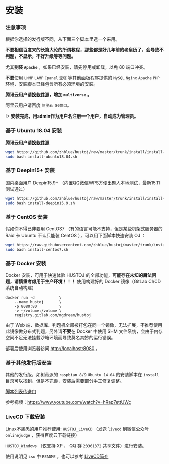 # 安装

### 注意事项

根据你选择的发行版不同，从下面三个脚本里选一个来用。

**不要相信百度来的长篇大论的所谓教程，那些都是好几年前的老皇历了，会导致不判题，不显示，不好升级等等问题。**
	
尤其**别装 `Apache`** ，如果已经安装，请先停用或卸载，以免 80 端口冲突。

**不要**使用 `LNMP` `LAMP` `Cpanel` `宝塔` 等其他面板程序提供的 `MySQL` `Nginx` `Apache` `PHP` 环境，安装脚本已经包含所有必须环境的安装。

**腾讯云用户请[换软件源](https://developer.aliyun.com/mirror/ubuntu)，增加 `multiverse` 。**

阿里云用户请百度 `阿里云 80端口`。

!> **安装完成，用admin作为用户名注册一个用户，自动成为管理员。**

### 基于 Ubuntu 18.04 安装

**腾讯云用户请[换软件源](https://developer.aliyun.com/mirror/ubuntu)**

```bash
wget https://github.com/zhblue/hustoj/raw/master/trunk/install/install-ubuntu18.04.sh
sudo bash install-ubuntu18.04.sh
```  
    
### 基于 Deepin15+ 安装

国内桌面用户 Deepin15.9+ （内置QQ微信WPS方便出题人本地测试，最新15.11测试通过）

```bash
wget https://github.com/zhblue/hustoj/raw/master/trunk/install/install-deepin15.9.sh
sudo bash install-deepin15.9.sh
```
    
### 基于 CentOS 安装

假如你不得已非要用 CentOS7 （有的语言可能不支持，但是某些机架式服务器的 Raid 卡 Ubuntu 不认只能装 CentOS ），可以用下面脚本快速安装 OJ ：  

```bash
wget https://raw.githubusercontent.com/zhblue/hustoj/master/trunk/install/install-centos7.sh
sudo bash install-centos7.sh
```


### 基于 Docker 安装

Docker 安装，可用于快速体验 HUSTOJ 的全部功能，**可能存在未知的魔法问题，请慎重考虑用于生产环境！！！**
使用构建好的 Docker 镜像（GitLab CI/CD系统自动构建）

```shell
docker run -d           \
    --name hustoj       \
    -p 8080:80          \
    -v ~/volume:/volume \
    registry.gitlab.com/mgdream/hustoj
```

由于 Web 端、数据库、判题机全部被打包在同一个镜像，无法扩展，不推荐使用此镜像做分布式判题，另外请**不要**在 Docker 中使用 SHM 文件系统，会由于内存空间不足无法挂载沙箱环境而导致莫名其妙的运行错误。

部署后使用浏览器访问 [http://localhost:8080](http://localhost:8080) 。

### 基于其他发行版安装

其他的发行版，如树莓派的 `raspbian 8/9` `Ubuntu 14.04` 的安装脚本在 `install` 目录可以找到，但是不完善，安装后需要部分手工修复调整。

[脚本列表传送门](https://github.com/zhblue/hustoj/tree/master/trunk/install)

参考视频：<https://www.youtube.com/watch?v=hRap7ettUWc>

### LiveCD 下载安装

Linux不熟悉的用户推荐使用: `HUSTOJ_LiveCD` （发送 `livecd` 到微信公众号 `onlinejudge` ，获得百度云下载链接）

`HUSTOJ_Windows` （仅支持 XP ， QQ 群 `23361372` 共享文件）进行安装。

使用说明见 `iso` 中 `README` ，也可以参考 [LiveCD简介](/LiveCD)  

